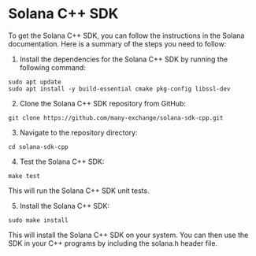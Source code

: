 # Solana C++ SDK

To get the Solana C++ SDK, you can follow the instructions in the Solana documentation. Here is a summary of the steps you need to follow:

1. Install the dependencies for the Solana C++ SDK by running the following command:

```
sudo apt update
sudo apt install -y build-essential cmake pkg-config libssl-dev
```

2. Clone the Solana C++ SDK repository from GitHub:

```
git clone https://github.com/many-exchange/solana-sdk-cpp.git
```

3. Navigate to the repository directory:

```
cd solana-sdk-cpp
```

4. Test the Solana C++ SDK:

```
make test
```

This will run the Solana C++ SDK unit tests.

5. Install the Solana C++ SDK:

```
sudo make install
```

This will install the Solana C++ SDK on your system. You can then use the SDK in your C++ programs by including the solana.h header file.
